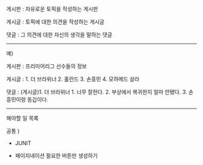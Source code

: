 게시판 : 자유로운 토픽을 작성하는 게시판

게시글 : 토픽에 대한 의견을 작성하는 게시글

댓글 : 그 의견에 대한 자신의 생각을 말하는 댓글

---

예)

게시판 : 프리미어리그 선수들의 정보

게시글 : 1. 더 브라위너 2. 홀란드 3. 손흥민 4. 모하메드 살라

댓글 : (게시글)1. 더 브라위너 1. 너무 잘한다. 2. 부상에서 복귀한지 얼마 안됐다. 3. 손흥민이랑 동갑이다.

---

해야할 일 목록

공통 )

- JUNIT

- 페이지네이션 필요한 버튼만 생성하기
